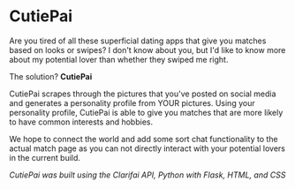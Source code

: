 # CutiePai

[logo]: http://challengepost-s3-challengepost.netdna-ssl.com/photos/production/software_photos/000/401/101/datas/gallery.jpg

Are you tired of all these superficial dating apps that give you matches based on looks or swipes? I don't know about you, but I'd like to know more about my potential lover than whether they swiped me right.

The solution? **CutiePai**

CutiePai scrapes through the pictures that you've posted on social media and generates a personality profile from YOUR pictures. Using your personality profile, CutiePai is able to give you matches that are more likely to have common interests and hobbies.

We hope to connect the world and add some sort chat functionality to the actual match page as you can not directly interact with your potential lovers in the current build.

*CutiePai was built using the Clarifai API, Python with Flask, HTML, and CSS*
